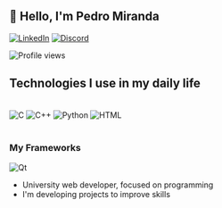 ## 👋 Hello, I'm Pedro Miranda


[![LinkedIn](https://img.shields.io/badge/LinkedIn-0077B5?style=for-the-badge&logo=linkedin&logoColor=white)](https://www.linkedin.com/in/pedroesm/)
[![Discord](https://img.shields.io/badge/Discord-7289DA?style=for-the-badge&logo=discord&logoColor=white)](https://discord.com/channels/Pedro%20Emanuel#7059)


<p align="left"> <img src="https://komarev.com/ghpvc/?username=pLogicador&color=yellow" alt="Profile views" /> </p> 


## Technologies I use in my daily life

<div style= "display: inline_block"><br/>
  <img align= "center" alt= "C" src= "https://img.shields.io/badge/C-00599C?style=for-the-badge&logo=c&logoColor=white">
  <img align= "center" alt= "C++" src= "https://img.shields.io/badge/C%2B%2B-00599C?style=for-the-badge&logo=c%2B%2B&logoColor=white">
  <img align= "center" alt= "Python" src= "https://img.shields.io/badge/Python-14354C?style=for-the-badge&logo=python&logoColor=white">
  <img align= "center" alt= "HTML" src= "https://img.shields.io/badge/HTML-239120?style=for-the-badge&logo=html5&logoColor=white">
</div></br>

### My Frameworks
![Qt](https://img.shields.io/badge/Qt-%23217346.svg?style=for-the-badge&logo=Qt&logoColor=white)


- University web developer, focused on programming
- I'm developing projects to improve skills
<div>
</div></br>



<!--
**pLogicador/pLogicador** is a ✨ _special_ ✨ repository because its `README.md` (this file) appears on your GitHub profile.

Here are some ideas to get you started:

